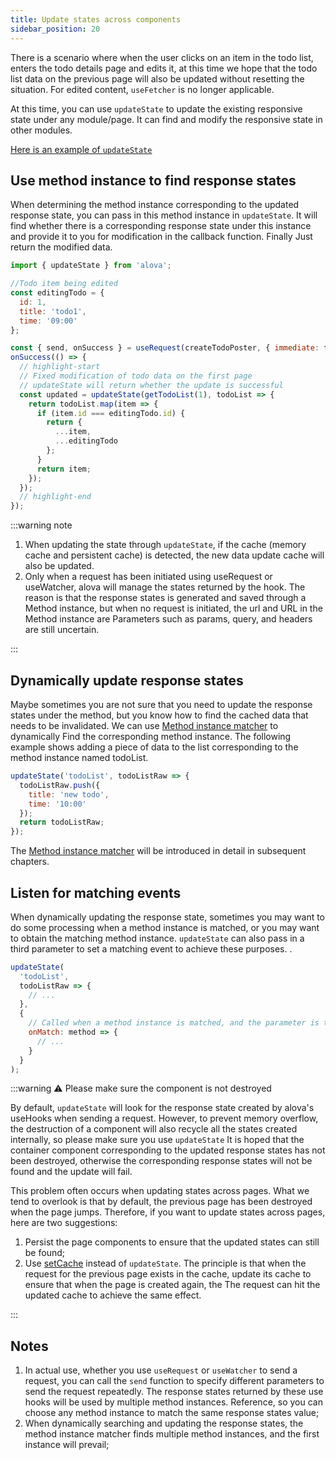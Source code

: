 ```yaml
---
title: Update states across components
sidebar_position: 20
---
```


There is a scenario where when the user clicks on an item in the todo list, enters the todo details page and edits it, at this time we hope that the todo list data on the previous page will also be updated without resetting the situation. For edited content, `useFetcher` is no longer applicable.

At this time, you can use `updateState` to update the existing responsive state under any module/page. It can find and modify the responsive state in other modules.

[Here is an example of `updateState`](/tutorial/example/update-state)

## Use method instance to find response states

When determining the method instance corresponding to the updated response state, you can pass in this method instance in `updateState`. It will find whether there is a corresponding response state under this instance and provide it to you for modification in the callback function. Finally Just return the modified data.

```javascript
import { updateState } from 'alova';

//Todo item being edited
const editingTodo = {
  id: 1,
  title: 'todo1',
  time: '09:00'
};

const { send, onSuccess } = useRequest(createTodoPoster, { immediate: false });
onSuccess(() => {
  // highlight-start
  // Fixed modification of todo data on the first page
  // updateState will return whether the update is successful
  const updated = updateState(getTodoList(1), todoList => {
    return todoList.map(item => {
      if (item.id === editingTodo.id) {
        return {
          ...item,
          ...editingTodo
        };
      }
      return item;
    });
  });
  // highlight-end
});
```

:::warning note

1. When updating the state through `updateState`, if the cache (memory cache and persistent cache) is detected, the new data update cache will also be updated.
2. Only when a request has been initiated using useRequest or useWatcher, alova will manage the states returned by the hook. The reason is that the response states is generated and saved through a Method instance, but when no request is initiated, the url and URL in the Method instance are Parameters such as params, query, and headers are still uncertain.

:::

## Dynamically update response states

Maybe sometimes you are not sure that you need to update the response states under the method, but you know how to find the cached data that needs to be invalidated. We can use [Method instance matcher](/tutorial/advanced/method-matcher) to dynamically Find the corresponding method instance. The following example shows adding a piece of data to the list corresponding to the method instance named todoList.

```javascript
updateState('todoList', todoListRaw => {
  todoListRaw.push({
    title: 'new todo',
    time: '10:00'
  });
  return todoListRaw;
});
```

The [Method instance matcher](/tutorial/advanced/method-matcher) will be introduced in detail in subsequent chapters.

## Listen for matching events

When dynamically updating the response state, sometimes you may want to do some processing when a method instance is matched, or you may want to obtain the matching method instance. `updateState` can also pass in a third parameter to set a matching event to achieve these purposes. .

```javascript
updateState(
  'todoList',
  todoListRaw => {
    // ...
  },
  {
    // Called when a method instance is matched, and the parameter is the matched method instance.
    onMatch: method => {
      // ...
    }
  }
);
```

:::warning ⚠️ Please make sure the component is not destroyed

By default, `updateState` will look for the response state created by alova's useHooks when sending a request. However, to prevent memory overflow, the destruction of a component will also recycle all the states created internally, so please make sure you use `updateState` It is hoped that the container component corresponding to the updated response states has not been destroyed, otherwise the corresponding response states will not be found and the update will fail.

This problem often occurs when updating states across pages. What we tend to overlook is that by default, the previous page has been destroyed when the page jumps. Therefore, if you want to update states across pages, here are two suggestions:

1. Persist the page components to ensure that the updated states can still be found;
2. Use [setCache](/tutorial/cache/set-and-query) instead of `updateState`. The principle is that when the request for the previous page exists in the cache, update its cache to ensure that when the page is created again, the The request can hit the updated cache to achieve the same effect.

:::

## Notes

1. In actual use, whether you use `useRequest` or `useWatcher` to send a request, you can call the `send` function to specify different parameters to send the request repeatedly. The response states returned by these use hooks will be used by multiple method instances. Reference, so you can choose any method instance to match the same response states value;
2. When dynamically searching and updating the response states, the method instance matcher finds multiple method instances, and the first instance will prevail;
